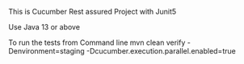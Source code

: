 This is Cucumber Rest assured Project with Junit5

Use Java 13 or above

To run the tests from Command line
mvn clean verify  -Denvironment=staging -Dcucumber.execution.parallel.enabled=true
